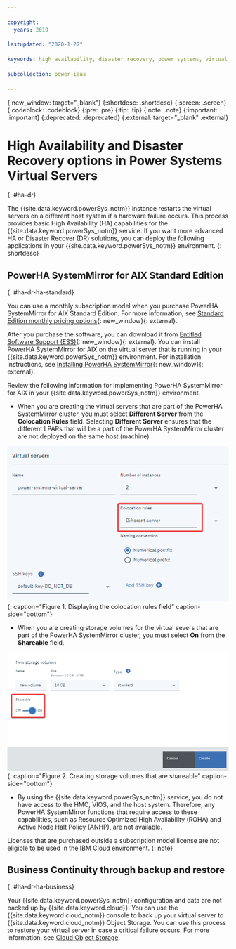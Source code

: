 ```yaml
---

copyright:
  years: 2019

lastupdated: "2020-1-27"

keywords: high availability, disaster recovery, power systems, virtual servers, hardware failure

subcollection: power-iaas

---
```


{:new_window: target="_blank"}
{:shortdesc: .shortdesc}
{:screen: .screen}
{:codeblock: .codeblock}
{:pre: .pre}
{:tip: .tip}
{:note: .note}
{:important: .important}
{:deprecated: .deprecated}
{:external: target="_blank" .external}

# High Availability and Disaster Recovery options in Power Systems Virtual Servers
{: #ha-dr}

The {{site.data.keyword.powerSys_notm}} instance restarts the virtual servers on a different host system if a hardware failure occurs. This process provides basic High Availability (HA) capabilities for the {{site.data.keyword.powerSys_notm}} service. If you want more advanced HA or Disaster Recover (DR) solutions, you can deploy the following applications in your {{site.data.keyword.powerSys_notm}} environment.
{: shortdesc}

## PowerHA SystemMirror for AIX Standard Edition
{: #ha-dr-ha-standard}

You can use a monthly subscription model when you purchase PowerHA SystemMirror for AIX Standard Edition. For more information, see [Standard Edition monthly pricing options](https://www.ibm.com/common/ssi/ShowDoc.wss?docURL=/common/ssi/rep_ca/8/897/ENUS219-288/index.html){: new_window}{: external}.

After you purchase the software, you can download it from [Entitled Software Support (ESS)](https://www.ibm.com/servers/eserver/ess/ProtectedServlet.wss){: new_window}{: external}. You can install PowerHA SystemMirror for AIX on the virtual server that is running in your {{site.data.keyword.powerSys_notm}} environment. For installation instructions, see [Installing PowerHA SystemMirror](https://www.ibm.com/support/knowledgecenter/SSPHQG_7.2/install/ha_install.html){: new_window}{: external}.

Review the following information for implementing PowerHA SystemMirror for AIX in your {{site.data.keyword.powerSys_notm}} environment.

* When you are creating the virtual servers that are part of the PowerHA SystemMirror cluster, you must select **Different Server** from the **Colocation Rules** field. Selecting **Different Server** ensures that the different LPARs that will be a part of the PowerHA SystemMirror cluster are not deployed on the same host (machine).

![Displays colocation rules field](./images/console-colocation-rules.png "Displaying the colocation rules field"){: caption="Figure 1. Displaying the colocation rules field" caption-side="bottom"}

* When you are creating storage volumes for the virtual severs that are part of the PowerHA SystemMirror cluster, you must select **On** from the **Shareable** field.

![Displays sharable rules field](./images/console-new-storage.png "Displays shareable field"){: caption="Figure 2. Creating storage volumes that are shareable" caption-side="bottom"}

* By using the {{site.data.keyword.powerSys_notm}} service, you do not have access to the HMC, VIOS, and the host system. Therefore, any PowerHA SystemMirror functions that require access to these capabilities, such as Resource Optimized High Availability (ROHA) and Active Node Halt Policy (ANHP), are not available.

Licenses that are purchased outside a subscription model license are not eligible to be used in the IBM Cloud environment.
{: note}

<!--* When you deploy PowerHA SystemMirror, you must verify that the Service IP address is defined as a private IP address. This Service IP address can be accessed by another {{site.data.keyword.powerSys_notm}} instance or from other {{site.data.keyword.cloud}} applications. You cannot use a public IP address because it cannot be moved from one interface to another interface within a virtual server or across different virtual servers. -->

<!--When you deploy PowerHA SystemMirror for AIX Enterprise Edition clusters in the {{site.data.keyword.powerSys_notm}} environment, you can only use the Geographic Logical Volume Manager (GLVM) functions. You cannot use storage mirroring functions that are part of PowerHA SystemMirror for AIX Enterprise Edition because you do not have access to the subsystem storage in the {{site.data.keyword.powerSys_notm}} environment. For more information, see [Geographic Logical Volume Manager ![External link icon](../icons/launch-glyph.svg "External link icon")](https://www.ibm.com/support/knowledgecenter/SSPHQG_7.2/glvm/ha_glvm_kick.html).
{:note}
[Enterprise Edition monthly pricing options ![External link icon](../icons/launch-glyph.svg "External link icon")](https://www.ibm.com/common/ssi/cgi-bin/ssialias?infotype=AN&subtype=CA&htmlfid=897/ENUS219-286) -->

## Business Continuity through backup and restore
{: #ha-dr-ha-business}

Your {{site.data.keyword.powerSys_notm}} configuration and data are not backed up by {{site.data.keyword.cloud}}. You can use the {{site.data.keyword.cloud_notm}} console to back up your virtual server to {{site.data.keyword.cloud_notm}} Object Storage. You can use this process to restore your virtual server in case a critical failure occurs. For more information, see [Cloud Object Storage](/docs/services/cloud-object-storage?topic=cloud-object-storage-getting-started).
